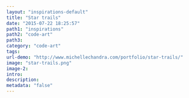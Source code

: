 ```yaml
---
layout: "inspirations-default"
title: "Star trails"
date: "2015-07-22 18:25:57"
path1: "inspirations"
path2: "code-art"
path3:
category: "code-art"
tags:
url-demo: "http://www.michellechandra.com/portfolio/star-trails/"
image: "star-trails.png"
image-2:
intro:
description:
metadata: "false"
---
```

